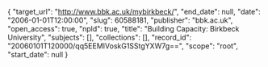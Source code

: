 {
  "target_url": "http://www.bbk.ac.uk/mybirkbeck/", 
  "end_date": null, 
  "date": "2006-01-01T12:00:00", 
  "slug": 60588181, 
  "publisher": "bbk.ac.uk", 
  "open_access": true, 
  "npld": true, 
  "title": "Building Capacity: Birkbeck University", 
  "subjects": [], 
  "collections": [], 
  "record_id": "20060101T120000/qq5EEMIVoskG1SStgYXW7g==", 
  "scope": "root", 
  "start_date": null
}

